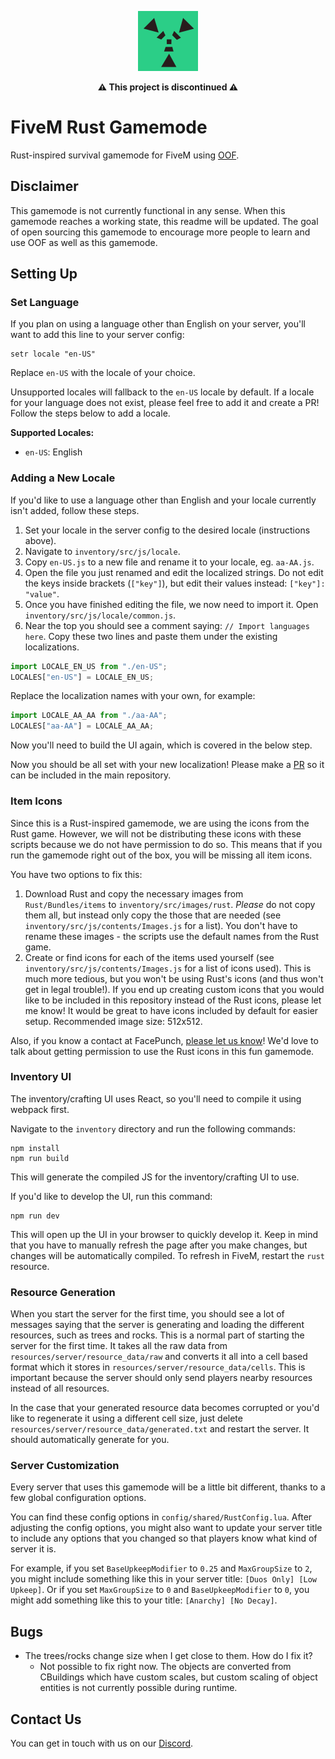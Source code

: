 <p align="center"><img src="icon.png"></p>

<p align="center"><b>⚠️ This project is discontinued ⚠️</b></p>

# FiveM Rust Gamemode
Rust-inspired survival gamemode for FiveM using [OOF](https://github.com/Paradigm-MP/oof).

## Disclaimer
This gamemode is not currently functional in any sense. When this gamemode reaches a working state, this readme will be updated. The goal of open sourcing this gamemode to encourage more people to learn and use OOF as well as this gamemode.

## Setting Up

### Set Language
If you plan on using a language other than English on your server, you'll want to add this line to your server config:
```
setr locale "en-US"
```
Replace `en-US` with the locale of your choice.

Unsupported locales will fallback to the `en-US` locale by default. If a locale for your language does not exist, please feel free to add it and create a PR! Follow the steps below to add a locale.

**Supported Locales:**
 - `en-US`: English

### Adding a New Locale
If you'd like to use a language other than English and your locale currently isn't added, follow these steps.

1. Set your locale in the server config to the desired locale (instructions above).
2. Navigate to `inventory/src/js/locale`.
3. Copy `en-US.js` to a new file and rename it to your locale, eg. `aa-AA.js`. 
4. Open the file you just renamed and edit the localized strings. Do not edit the keys inside brackets (`["key"]`), but edit their values instead: `["key"]: "value"`. 
5. Once you have finished editing the file, we now need to import it. Open `inventory/src/js/locale/common.js`.
6. Near the top you should see a comment saying: `// Import languages here`. Copy these two lines and paste them under the existing localizations.
```js
import LOCALE_EN_US from "./en-US";
LOCALES["en-US"] = LOCALE_EN_US;
```
Replace the localization names with your own, for example:
```js
import LOCALE_AA_AA from "./aa-AA";
LOCALES["aa-AA"] = LOCALE_AA_AA;
```

Now you'll need to build the UI again, which is covered in the below step.

Now you should be all set with your new localization! Please make a [PR](https://github.com/Paradigm-MP/fivem-rust-gamemode/pulls) so it can be included in the main repository.

### Item Icons
Since this is a Rust-inspired gamemode, we are using the icons from the Rust game. However, we will not be distributing these icons with these scripts because we do not have permission to do so. This means that if you run the gamemode right out of the box, you will be missing all item icons.

You have two options to fix this:
1. Download Rust and copy the necessary images from `Rust/Bundles/items` to `inventory/src/images/rust`. _Please_ do not copy them all, but instead only copy the those that are needed (see `inventory/src/js/contents/Images.js` for a list). You don't have to rename these images - the scripts use the default names from the Rust game.
2. Create or find icons for each of the items used yourself (see `inventory/src/js/contents/Images.js` for a list of icons used). This is much more tedious, but you won't be using Rust's icons (and thus won't get in legal trouble!). If you end up creating custom icons that you would like to be included in this repository instead of the Rust icons, please let me know! It would be great to have icons included by default for easier setup. Recommended image size: 512x512.

Also, if you know a contact at FacePunch, [please let us know](mailto:mp.paradigm@gmail.com)! We'd love to talk about getting permission to use the Rust icons in this fun gamemode.

### Inventory UI
The inventory/crafting UI uses React, so you'll need to compile it using webpack first.

Navigate to the `inventory` directory and run the following commands:
```
npm install
npm run build
```

This will generate the compiled JS for the inventory/crafting UI to use.

If you'd like to develop the UI, run this command:
```
npm run dev
```

This will open up the UI in your browser to quickly develop it. Keep in mind that you have to manually refresh the page after you make changes, but changes will be automatically compiled. To refresh in FiveM, restart the `rust` resource.

### Resource Generation
When you start the server for the first time, you should see a lot of messages saying that the server is generating and loading the different resources, such as trees and rocks. This is a normal part of starting the server for the first time. It takes all the raw data from `resources/server/resource_data/raw` and converts it all into a cell based format which it stores in `resources/server/resource_data/cells`. This is important because the server should only send players nearby resources instead of all resources.

In the case that your generated resource data becomes corrupted or you'd like to regenerate it using a different cell size, just delete `resources/server/resource_data/generated.txt` and restart the server. It should automatically generate for you.

### Server Customization
Every server that uses this gamemode will be a little bit different, thanks to a few global configuration options.

You can find these config options in `config/shared/RustConfig.lua`. After adjusting the config options, you might also want to update your server title to include any options that you changed so that players know what kind of server it is. 

For example, if you set `BaseUpkeepModifier` to `0.25` and `MaxGroupSize` to `2`, you might include something like this in your server title: `[Duos Only] [Low Upkeep]`. Or if you set `MaxGroupSize` to `0` and `BaseUpkeepModifier` to `0`, you might add something like this to your title: `[Anarchy] [No Decay]`.

## Bugs
- The trees/rocks change size when I get close to them. How do I fix it?
  - Not possible to fix right now. The objects are converted from CBuildings which have custom scales, but custom scaling of object entities is not currently possible during runtime.

## Contact Us
You can get in touch with us on our [Discord](https://discord.gg/XAQ34Td).
